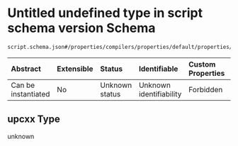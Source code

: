 # Untitled undefined type in script schema version Schema

```txt
script.schema.json#/properties/compilers/properties/default/properties/upcxx
```



| Abstract            | Extensible | Status         | Identifiable            | Custom Properties | Additional Properties | Access Restrictions | Defined In                                                               |
| :------------------ | :--------- | :------------- | :---------------------- | :---------------- | :-------------------- | :------------------ | :----------------------------------------------------------------------- |
| Can be instantiated | No         | Unknown status | Unknown identifiability | Forbidden         | Allowed               | none                | [script.schema.json\*](../out/script.schema.json "open original schema") |

## upcxx Type

unknown
